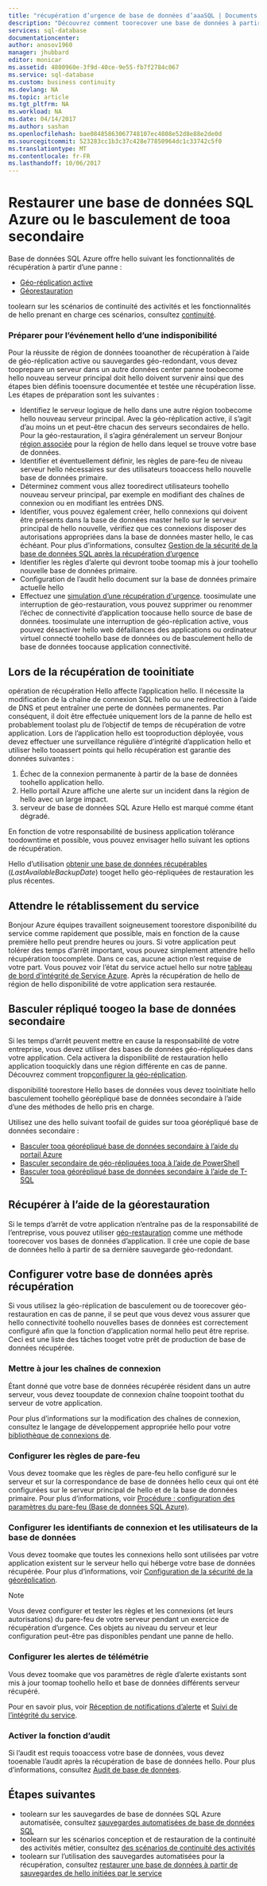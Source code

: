 ```yaml
---
title: "récupération d’urgence de base de données d’aaaSQL | Documents Microsoft"
description: "Découvrez comment toorecover une base de données à partir d’un centre de données régional ou panne avec hello active géo-réplication de base de données SQL Azure et des fonctions de géo-restauration."
services: sql-database
documentationcenter: 
author: anosov1960
manager: jhubbard
editor: monicar
ms.assetid: 4800960e-3f9d-40ce-9e55-fb7f2784c067
ms.service: sql-database
ms.custom: business continuity
ms.devlang: NA
ms.topic: article
ms.tgt_pltfrm: NA
ms.workload: NA
ms.date: 04/14/2017
ms.author: sashan
ms.openlocfilehash: bae08485863067748107ec4808e52d8e88e2de0d
ms.sourcegitcommit: 523283cc1b3c37c428e77850964dc1c33742c5f0
ms.translationtype: MT
ms.contentlocale: fr-FR
ms.lasthandoff: 10/06/2017
---
```

# <a name="restore-an-azure-sql-database-or-failover-tooa-secondary"></a>Restaurer une base de données SQL Azure ou le basculement de tooa secondaire
Base de données SQL Azure offre hello suivant les fonctionnalités de récupération à partir d’une panne :

* [Géo-réplication active](sql-database-geo-replication-overview.md)
* [Géorestauration](sql-database-recovery-using-backups.md#point-in-time-restore)

toolearn sur les scénarios de continuité des activités et les fonctionnalités de hello prenant en charge ces scénarios, consultez [continuité](sql-database-business-continuity.md).

### <a name="prepare-for-hello-event-of-an-outage"></a>Préparer pour l’événement hello d’une indisponibilité
Pour la réussite de région de données tooanother de récupération à l’aide de géo-réplication active ou sauvegardes géo-redondant, vous devez tooprepare un serveur dans un autre données center panne toobecome hello nouveau serveur principal doit hello doivent survenir ainsi que des étapes bien définis tooensure documentée et testée une récupération lisse. Les étapes de préparation sont les suivantes :

* Identifiez le serveur logique de hello dans une autre région toobecome hello nouveau serveur principal. Avec la géo-réplication active, il s’agit d’au moins un et peut-être chacun des serveurs secondaires de hello. Pour la géo-restauration, il s’agira généralement un serveur Bonjour [région associée](../best-practices-availability-paired-regions.md) pour la région de hello dans lequel se trouve votre base de données.
* Identifier et éventuellement définir, les règles de pare-feu de niveau serveur hello nécessaires sur des utilisateurs tooaccess hello nouvelle base de données primaire.
* Déterminez comment vous allez tooredirect utilisateurs toohello nouveau serveur principal, par exemple en modifiant des chaînes de connexion ou en modifiant les entrées DNS.
* Identifier, vous pouvez également créer, hello connexions qui doivent être présents dans la base de données master hello sur le serveur principal de hello nouvelle, vérifiez que ces connexions disposer des autorisations appropriées dans la base de données master hello, le cas échéant. Pour plus d’informations, consultez [Gestion de la sécurité de la base de données SQL après la récupération d’urgence](sql-database-geo-replication-security-config.md)
* Identifier les règles d’alerte qui devront toobe toomap mis à jour toohello nouvelle base de données primaire.
* Configuration de l’audit hello document sur la base de données primaire actuelle hello
* Effectuez une [simulation d’une récupération d'urgence](sql-database-disaster-recovery-drills.md). toosimulate une interruption de géo-restauration, vous pouvez supprimer ou renommer l’échec de connectivité d’application toocause hello source de base de données. toosimulate une interruption de géo-réplication active, vous pouvez désactiver hello web défaillances des applications ou ordinateur virtuel connecté toohello base de données ou de basculement hello de base de données toocause application connectivité.

## <a name="when-tooinitiate-recovery"></a>Lors de la récupération de tooinitiate
opération de récupération Hello affecte l’application hello. Il nécessite la modification de la chaîne de connexion SQL hello ou une redirection à l’aide de DNS et peut entraîner une perte de données permanentes. Par conséquent, il doit être effectuée uniquement lors de la panne de hello est probablement toolast plu de l’objectif de temps de récupération de votre application. Lors de l’application hello est tooproduction déployée, vous devez effectuer une surveillance régulière d’intégrité d’application hello et utiliser hello tooassert points qui hello récupération est garantie des données suivantes :

1. Échec de la connexion permanente à partir de la base de données toohello application hello.
2. Hello portail Azure affiche une alerte sur un incident dans la région de hello avec un large impact.
3. serveur de base de données SQL Azure Hello est marqué comme étant dégradé.

En fonction de votre responsabilité de business application tolérance toodowntime et possible, vous pouvez envisager hello suivant les options de récupération.

Hello d’utilisation [obtenir une base de données récupérables](https://msdn.microsoft.com/library/dn800985.aspx) (*LastAvailableBackupDate*) tooget hello géo-répliquées de restauration les plus récentes.

## <a name="wait-for-service-recovery"></a>Attendre le rétablissement du service
Bonjour Azure équipes travaillent soigneusement toorestore disponibilité du service comme rapidement que possible, mais en fonction de la cause première hello peut prendre heures ou jours.  Si votre application peut tolérer des temps d’arrêt important, vous pouvez simplement attendre hello récupération toocomplete. Dans ce cas, aucune action n’est requise de votre part. Vous pouvez voir l’état du service actuel hello sur notre [tableau de bord d’intégrité de Service Azure](https://azure.microsoft.com/status/). Après la récupération de hello de région de hello disponibilité de votre application sera restaurée.

## <a name="fail-over-toogeo-replicated-secondary-database"></a>Basculer répliqué toogeo la base de données secondaire
Si les temps d’arrêt peuvent mettre en cause la responsabilité de votre entreprise, vous devez utiliser des bases de données géo-répliquées dans votre application. Cela activera la disponibilité de restauration hello application tooquickly dans une région différente en cas de panne. Découvrez comment trop[configurer la géo-réplication](sql-database-geo-replication-portal.md).

disponibilité toorestore Hello bases de données vous devez tooinitiate hello basculement toohello géorépliqué base de données secondaire à l’aide d’une des méthodes de hello pris en charge.

Utilisez une des hello suivant toofail de guides sur tooa géorépliqué base de données secondaire :

* [Basculer tooa géorépliqué base de données secondaire à l’aide du portail Azure](sql-database-geo-replication-portal.md)
* [Basculer secondaire de géo-répliquées tooa à l’aide de PowerShell](scripts/sql-database-setup-geodr-and-failover-database-powershell.md)
* [Basculer tooa géorépliqué base de données secondaire à l’aide de T-SQL](sql-database-geo-replication-transact-sql.md)

## <a name="recover-using-geo-restore"></a>Récupérer à l’aide de la géorestauration
Si le temps d’arrêt de votre application n’entraîne pas de la responsabilité de l’entreprise, vous pouvez utiliser [géo-restauration](sql-database-recovery-using-backups.md) comme une méthode toorecover vos bases de données d’application. Il crée une copie de base de données hello à partir de sa dernière sauvegarde géo-redondant.

## <a name="configure-your-database-after-recovery"></a>Configurer votre base de données après récupération
Si vous utilisez la géo-réplication de basculement ou de toorecover géo-restauration en cas de panne, il se peut que vous devez vous assurer que hello connectivité toohello nouvelles bases de données est correctement configuré afin que la fonction d’application normal hello peut être reprise. Ceci est une liste des tâches tooget votre prêt de production de base de données récupérée.

### <a name="update-connection-strings"></a>Mettre à jour les chaînes de connexion
Étant donné que votre base de données récupérée résident dans un autre serveur, vous devez tooupdate de connexion chaîne toopoint toothat du serveur de votre application.

Pour plus d’informations sur la modification des chaînes de connexion, consultez le langage de développement appropriée hello pour votre [bibliothèque de connexions de](sql-database-libraries.md).

### <a name="configure-firewall-rules"></a>Configurer les règles de pare-feu
Vous devez toomake que les règles de pare-feu hello configuré sur le serveur et sur la correspondance de base de données hello ceux qui ont été configurées sur le serveur principal de hello et de la base de données primaire. Pour plus d’informations, voir [Procédure : configuration des paramètres du pare-feu (Base de données SQL Azure)](sql-database-configure-firewall-settings.md).

### <a name="configure-logins-and-database-users"></a>Configurer les identifiants de connexion et les utilisateurs de la base de données
Vous devez toomake que toutes les connexions hello sont utilisées par votre application existent sur le serveur hello qui héberge votre base de données récupérée. Pour plus d’informations, voir [Configuration de la sécurité de la géoréplication](sql-database-geo-replication-security-config.md).

> [!NOTE]
> Vous devez configurer et tester les règles et les connexions (et leurs autorisations) du pare-feu de votre serveur pendant un exercice de récupération d’urgence. Ces objets au niveau du serveur et leur configuration peut-être pas disponibles pendant une panne de hello.
> 
> 

### <a name="setup-telemetry-alerts"></a>Configurer les alertes de télémétrie
Vous devez toomake que vos paramètres de règle d’alerte existants sont mis à jour toomap toohello hello et base de données différents serveur récupéré.

Pour en savoir plus, voir [Réception de notifications d’alerte](../monitoring-and-diagnostics/insights-receive-alert-notifications.md) et [Suivi de l’intégrité du service](../monitoring-and-diagnostics/insights-service-health.md).

### <a name="enable-auditing"></a>Activer la fonction d’audit
Si l’audit est requis tooaccess votre base de données, vous devez tooenable l’audit après la récupération de base de données hello. Pour plus d’informations, consultez [Audit de base de données](sql-database-auditing.md).

## <a name="next-steps"></a>Étapes suivantes
* toolearn sur les sauvegardes de base de données SQL Azure automatisée, consultez [sauvegardes automatisées de base de données SQL](sql-database-automated-backups.md)
* toolearn sur les scénarios conception et de restauration de la continuité des activités métier, consultez [des scénarios de continuité des activités](sql-database-business-continuity.md)
* toolearn sur l’utilisation des sauvegardes automatisées pour la récupération, consultez [restaurer une base de données à partir de sauvegardes de hello initiées par le service](sql-database-recovery-using-backups.md)

